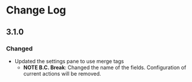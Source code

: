 # Change Log

## 3.1.0

### Changed

* Updated the settings pane to use merge tags
  * **NOTE B.C. Break**: Changed the name of the fields. Configuration of current actions will be removed. 
